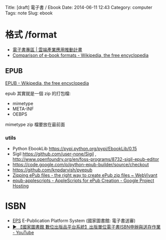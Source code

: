 Title: [draft] 電子書 / Ebook
Date: 2014-06-11 12:43
Category: computer
Tags: note
Slug: ebook


# 格式 /format

* [電子書專區 | 雲端產業應用推動計畫](http://www.cloud.org.tw/?q=node/6)
* [Comparison of e-book formats - Wikipedia, the free encyclopedia](http://en.wikipedia.org/wiki/Comparison_of_e-book_formats)

## EPUB

[EPUB - Wikipedia, the free encyclopedia](http://en.wikipedia.org/wiki/EPUB)

epub 其實就是一個 zip 的打包檔:

* mimetype
* META-INF
* OEBPS

mimetype zip 檔要放在最前面

### utils

* Python EbookLib https://pypi.python.org/pypi/EbookLib/0.15
* Sigil https://github.com/user-none/Sigil , http://www.openfoundry.org/en/foss-programs/8732-sigil-epub-editor
* https://code.google.com/p/python-epub-builder/source/checkout
* https://github.com/knpdarvish/pyepub
* [Zipping ePub files - the right way to create ePub zip files ~ WebVivant](http://www.webvivant.com/zipping-epub-files.html)
* [epub-applescripts - AppleScripts for ePub Creation - Google Project Hosting](https://code.google.com/p/epub-applescripts/)

# ISBN

* [EPS](https://ebook.ncl.edu.tw/ebookDepositNcl/modules/login.jsp) E-Publication Platform System (國家圖書館: 電子書送審)
* [▶ 【國家圖書館 數位出版品平台系統】出版單位電子書ISBN申辦與送存作業 - YouTube](https://www.youtube.com/watch?v=hm5a3y857SE)


